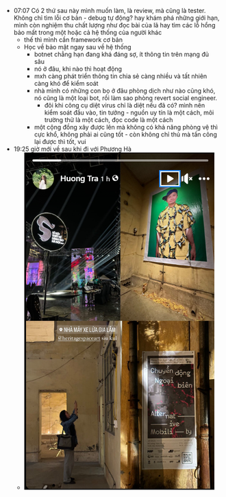 - 07:07 Có 2 thứ sau này mình muốn làm, là review, mà cũng là tester. Không chỉ tìm lỗi cơ bản - debug tự động? hay khám phá những giới hạn, mình còn nghiệm thu chất lượng như đọc bài của lã hay tìm các lỗ hổng bảo mất trong một hoặc cả hệ thống của người khác
	- thế thì mình cần framework cơ bản
	- Học về bảo mật ngay sau về hệ thống
		- botnet chẳng hạn đang khá đáng sợ, ít thông tin trên mạng đủ sâu
		- nó ở đâu, khi nào thì hoạt động
		- mxh càng phát triển thông tin chia sẻ càng nhiều và tất nhiên càng khó để kiểm soát
		- nhà mình có những con bọ ở đâu phòng dịch như nào cũng khó, nó cũng là một loại bot, rồi làm sao phòng revert social engineer.
			- đôi khi công cụ diệt virus chỉ là diệt nếu đã có? mình nên kiểm soát đầu vào, tin tưởng - nguồn uy tín là một cách, môi trường thử là một cách, đọc code là một cách
		- một cộng đồng xây được lên mà không có khả năng phòng vệ thì cực khổ, không phải ai cũng tốt - còn không chỉ thủ mà tấn công lại được thì tốt, vui
- 19:25 giờ mới về sau khi đi với Phương Hà
	- ![image.png](../assets/image_1700225704002_0.png)